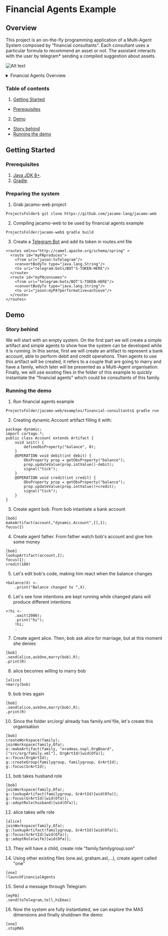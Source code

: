 # Financial Agents Example
## Overview
This project is an on-the-fly programming application of a Multi-Agent System composed by "financial consultants". 
Each consultant uses a particular formula to recommend an asset or not. The assistant interacts with the user by telegram* sending a compiled suggestion about assets.

![Alt text](https://g.gravizo.com/source/financialAgentsOverview?https%3A%2F%2Fraw.githubusercontent.com%2Fjacamo-lang%2Fjacamo-rest%2Fmaster%2Fexamples%2Ffinancial-consultants%2FREADME.md)
<details> 
<summary>Financial Agents Overview</summary>
financialAgentsOverview
digraph G {
	subgraph cluster_0 {
		label="Multi-Agent System\nFinancial Agents";
		Assistant [label="Personal Assistant"];
		Expert1 [label="Expert 1"];
		ExpertN [label="Expert N"];
	}
	subgraph cluster_1 {
		label="Humans";
		Human [shape=circle];
	}
	subgraph cluster_2 {
		label="Legend";
		node[ shape = plaintext ];
		leg2[ label = "Through\nTelegram" ];
		leg4[ label = "ACL\nMessage" ];
		node [ shape = point height = 0 width = 0 margin = 0 ];
		leg1 leg3
		{ rank = same; leg1 leg2 }
		{ rank = same; leg3 leg4 }
		edge[ minlen = 1 ];
		leg1 -> leg2[ style = dotted ];
		leg3 -> leg4;
	}
	Human -> Assistant [color = gray20, fontcolor = gray20, style = dotted, label="Recomendation?"];
	Assistant -> Expert1 [color = gray20, fontcolor = gray20, label="ABCD?"];
	Expert1 -> Assistant [color = black, fontcolor = black, label="Buy\nABCD"];
	Assistant -> ExpertN [color = gray20, fontcolor = gray20, label="ABCD?"];
	ExpertN -> Assistant [color = black, fontcolor = black, label="Buy\nABCD"];
	Assistant -> Human [color = black, fontcolor = black, style = dotted, label="Buy\nABCD"];
}
financialAgentsOverview
</details>

### Table of contents
1. [Getting Started](#getting-started)
  * [Prerequisites](#prerequisites)
2. [Demo](#demo)
  * [Story behind](#story-behind)
  * [Running the demo](#running-the-demo)

## Getting Started
### Prerequisites
1. [Java JDK 8+](https://www.oracle.com/technetwork/pt/java/javase/).
2. [Gradle](https://gradle.org/install/).

### Preparing the system
1. Grab jacamo-web project 
```
ProjectsFolder$ git clone https://github.com/jacamo-lang/jacamo-web
```
2. Compiling jacamo-web to be used by financial agents example
```
ProjectsFolder/jacamo-web$ gradle build
```
3. Create a [Telegram Bot](https://core.telegram.org/bots) and add its token in routes.xml file
```
<routes xmlns="http://camel.apache.org/schema/spring" >
  <route id="myPAproduces">
    <from uri="jason:toTelegram"/>
    <convertBodyTo type="java.lang.String"/>
    <to uri="telegram:bots/BOT'S-TOKEN-HERE"/>
  </route>
  <route id="myPAconsumes">
    <from uri="telegram:bots/BOT'S-TOKEN-HERE"/>
    <convertBodyTo type="java.lang.String"/>
    <to uri="jason:myPA?performative=achieve"/>
  </route>
</routes>
```

## Demo
### Story behind
We will start with an empty system. On the first part we will create a simple artifact and simple agents to show how the system can be developed while it is running. In this sense, first we will create an artifact to represent a bank account, able to perform debit and credit operations. Then agents to use this artifact will be created, it refers to a couple that are going to marry and have a family, which later will be presented as a Multi-Agent organisation. Finally, we will use existing files in the folder of this example to quickly instantiate the "financial agents" which could be consultants of this family.

### Running the demo
1. Run financial agents example
```
ProjectsFolder/jacamo-web/examples/financial-consultants$ gradle run
```
2. Creating dynamic.Account artifact filling it with:
```
package dynamic;
import cartago.*;
public class Account extends Artifact {
	void init() {
	    defineObsProperty("balance", 0);
    }
    @OPERATION void debit(int debit) {
        ObsProperty prop = getObsProperty("balance");
        prop.updateValue(prop.intValue()-debit);
        signal("tick");
    }
    @OPERATION void credit(int credit) {
        ObsProperty prop = getObsProperty("balance");
        prop.updateValue(prop.intValue()+credit);
        signal("tick");
    }
}
```
3. Create agent bob. From bob intantiate a bank account
```
[bob] 
makeArtifact(account,"dynamic.Account",[],I); 
focus(I)
```

4. Create agent father. From father watch bob's account and give him some money
```
[bob] 
lookupArtifact(account,I); 
focus(I);
credit(100)
```
5. Let's edit bob's code, making him react when the balance changes
```
+balance(X) <- 
    .print("Balance changed to ",X).
```

6. Let's see how intentions are kept running while changed plans will produce different intentions
```
+!hi <- 
    .wait(2000);
    .print("hi");
    !hi;
    .
```

7. Create agent alice. Then, bob ask alice for marriage, but at this moment she denies
```
[bob] 
.send(alice,askOne,marry(bob),R); 
.print(R)
```

8. alice becomes willing to marry bob
```
[alice] 
+marry(bob)
```

9. bob tries again
```
[bob] 
.send(alice,askOne,marry(bob),R); 
.print(R)
```

10. Since the folder src/org/ already has family.xml file, let's create this organisation
```
[bob] 
createWorkspace(family); 
joinWorkspace(family,Ofa);
o::makeArtifact(family, "ora4mas.nopl.OrgBoard", ["src/org/family.xml"], OrgArtId)[wid(Ofa)];
o::focus(OrgArtId);
g::createGroup(familygroup, familygroup, GrArtId);
g::focus(GrArtId);
```
11. bob takes husband role
```
[bob] 
joinWorkspace(family,Ofa);
g::lookupArtifact(familygroup, GrArtId)[wid(Ofa)];
g::focus(GrArtId)[wid(Ofa)];
g::adoptRole(husband)[wid(Ofa)];
```
12. alice takes wife role
```
[alice] 
joinWorkspace(family,Ofa);
g::lookupArtifact(familygroup, GrArtId)[wid(Ofa)];
g::focus(GrArtId)[wid(Ofa)];
g::adoptRole(wife)[wid(Ofa)];
```
13. They will have a child, create role "family.familygroup.son"

14. Using other existing files (one.asl, graham.asl,...), create agent called "one"
```
[one]
!launchFinancialAgents
```
15. Send a message through Telegram:
```
[myPA]
.send(toTelegram,tell,hiEmas)
```
16. Now the system are fully instantiated, we can explore the MAS dimensions and finally shutdown the demo:
```
[one] 
.stopMAS
```
